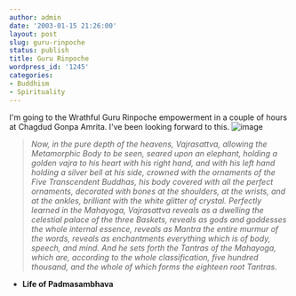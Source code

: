```yaml
---
author: admin
date: '2003-01-15 21:26:00'
layout: post
slug: guru-rinpoche
status: publish
title: Guru Rinpoche
wordpress_id: '1245'
categories:
- Buddhism
- Spirituality
---
```


I'm going to the Wrathful Guru Rinpoche empowerment in a couple of hours
at Chagdud Gonpa Amrita. I've been looking forward to this.
![image](http://www.tccwonline.org/images/padmasambhava.jpg)

> *Now, in the pure depth of the heavens, Vajrasattva, allowing the
> Metamorphic Body to be seen, seared upon an elephant, holding a golden
> vajra to his heart with his right hand, and with his left hand holding
> a silver bell at his side, crowned with the ornaments of the Five
> Transcendent Buddhas, his body covered with all the perfect ornaments,
> decorated with bones at the shoulders, at the wrists, and at the
> ankles, brilliant with the white glitter of crystal. Perfectly learned
> in the Mahayoga, Vajrasattva reveals as a dwelling the celestial
> palace of the three Baskets, reveals as gods and goddesses the whole
> internal essence, reveals as Mantra the entire murmur of the words,
> reveals as enchantments everything which is of body, speech, and mind.
> And he sets forth the Tantras of the Mahayoga, which are, according to
> the whole classification, five hundred thousand, and the whole of
> which forms the eighteen root Tantras.*

- **Life of Padmasambhava**
